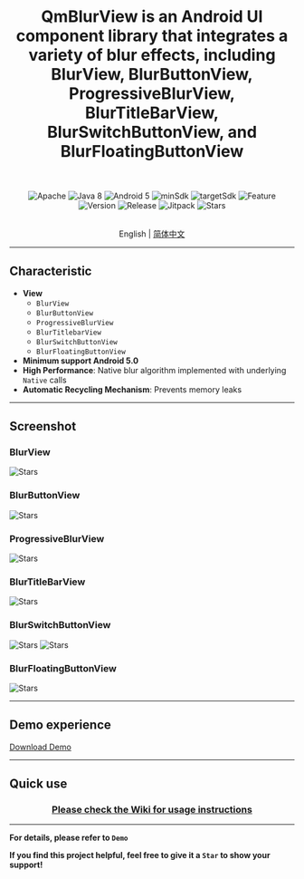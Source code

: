 <div align="center">

# QmBlurView is an Android UI component library that integrates a variety of blur effects, including BlurView, BlurButtonView, ProgressiveBlurView, BlurTitleBarView, BlurSwitchButtonView, and BlurFloatingButtonView

  <br>
  <br>
  <img src="https://img.shields.io/badge/License-Apache%202.0-blue.svg" alt="Apache"/>
  <img src="https://img.shields.io/badge/Java-8-orange" alt="Java 8"/>
  <img src="https://img.shields.io/badge/Android-5.0%2B-brightgreen.svg" alt="Android 5"/>
  <img src="https://img.shields.io/badge/minSdk-21-green" alt="minSdk"/>
  <img src="https://img.shields.io/badge/targetSdk-36-green" alt="targetSdk"/>
  <img src="https://img.shields.io/badge/🚀-Feature-purple" alt="Feature"/>
  <img src="https://img.shields.io/badge/Version-v1.0.4.1-blue" alt="Version"/>
  <img src="https://img.shields.io/badge/Release-v1.0.4.1-green" alt="Release"/>
  <img src="https://jitpack.io/v/QmDeve/QmBlurView.svg" alt="Jitpack"/>
  <img src="https://img.shields.io/github/stars/QmDeve/QmBlurView" alt="Stars"/>
  <br>
  <br>

English | [简体中文](https://github.com/QmDeve/QmBlurView/blob/master/README_zh.md)

</div>

---
## Characteristic
- **View**
  - `BlurView`
  - `BlurButtonView`
  - `ProgressiveBlurView`
  - `BlurTitlebarView`
  - `BlurSwitchButtonView`
  - `BlurFloatingButtonView`
- **Minimum support Android 5.0**
- **High Performance**: Native blur algorithm implemented with underlying `Native` calls
- **Automatic Recycling Mechanism**: Prevents memory leaks

---

## Screenshot
### BlurView
<img src="https://github.com/QmDeve/QmBlurView/blob/master/img/blurview.jpg?raw=true" alt="Stars"/>

### BlurButtonView
<img src="https://github.com/QmDeve/QmBlurView/blob/master/img/blurButton.jpg?raw=true" alt="Stars"/>

### ProgressiveBlurView
<img src="https://github.com/QmDeve/QmBlurView/blob/master/img/progressiveBlurView.jpg?raw=true" alt="Stars"/>

### BlurTitleBarView
<img src="https://github.com/QmDeve/QmBlurView/blob/master/img/blurTitlebarView.jpg?raw=true" alt="Stars"/>

### BlurSwitchButtonView
<img src="https://github.com/QmDeve/QmBlurView/blob/master/img/blurSwitchButton_false.jpg?raw=true" alt="Stars"/>
<img src="https://github.com/QmDeve/QmBlurView/blob/master/img/blurSwitchButton_true.jpg?raw=true" alt="Stars"/>

### BlurFloatingButtonView
<img src="https://github.com/QmDeve/QmBlurView/blob/master/img/blurFloatingButton.jpg?raw=true" alt="Stars"/>

---

## Demo experience
[Download Demo](https://github.com/QmDeve/QmBlurView/blob/master/app/release/app-release.apk)

---

## Quick use

<h3 align="center">
  <a href="https://github.com/QmDeve/QmBlurView/wiki">
    Please check the Wiki for usage instructions
  </a>
</h3>

---


**For details, please refer to `Demo`**

**If you find this project helpful, feel free to give it a `Star` to show your support!**
